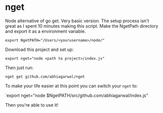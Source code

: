 # nget

Node alternative of go get. Very basic version. The setup process isn't great as I spent 10 minutes making this script. Make the NgetPath directory and export it as a environment variable.

`export NgetPATH="/Users/<yourusername>/node/"`

Download this project and set up:

`export nget="node <path to project>/index.js"`

Then just run:

`nget get github.com/abhiagarwal/nget`

To make your life easier at this point you can switch your `nget` to:

`export nget="node $NgetPATH/src/github.com/abhiagarwal/index.js"

Then you're able to use it!